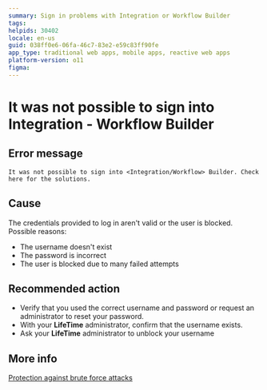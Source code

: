 ```yaml
---
summary: Sign in problems with Integration or Workflow Builder
tags:
helpids: 30402
locale: en-us
guid: 038ff0e6-06fa-46c7-83e2-e59c83ff90fe
app_type: traditional web apps, mobile apps, reactive web apps
platform-version: o11
figma:
---
```


# It was not possible to sign into Integration - Workflow Builder


## Error message

`It was not possible to sign into <Integration/Workflow> Builder. Check here for the solutions.`

## Cause

The credentials provided to log in aren't valid or the user is blocked. Possible reasons:

* The username doesn't exist
* The password is incorrect
* The user is blocked due to many failed attempts


## Recommended action

* Verify that you used the correct username and password or request an administrator to reset your password.
* With your **LifeTime** administrator, confirm that the username exists.
* Ask your **LifeTime** administrator to unblock your username

## More info
[Protection against brute force attacks](https://success.outsystems.com/documentation/11/security/protection_against_brute_force_attacks/#unblocking-it-users)
